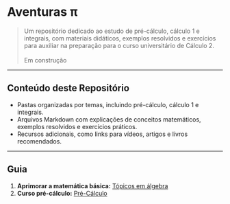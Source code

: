 # Aventuras π

> Um repositório dedicado ao estudo de pré-cálculo, cálculo 1 e integrais, com materiais didáticos, exemplos resolvidos e exercícios para auxiliar na preparação para o curso universitário de Cálculo 2.<br><br>
> Em construção

---
## Conteúdo deste Repositório

- Pastas organizadas por temas, incluindo pré-cálculo, cálculo 1 e integrais.
- Arquivos Markdown com explicações de conceitos matemáticos, exemplos resolvidos e exercícios práticos.
- Recursos adicionais, como links para vídeos, artigos e livros recomendados.

---
## Guia

1. **Aprimorar a matemática básica:** [Tópicos em álgebra](/algebra)
2. **Curso pré-cálculo:** [Pré-Cálculo](/pre-calculo)
